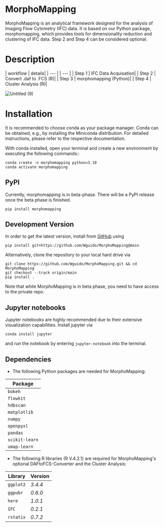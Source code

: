 # MorphoMapping
 
MorphoMapping is an analytical framework designed for the analysis of Imaging Flow Cytometry (IFC) data. It is based on our Python package, morphomapping, which provides tools for dimensionality reduction and clustering of IFC data. Step 2 and Step 4 can be considered optional.

# Description
| workflow | details| 
| --- | | --- |
| Step 1 | IFC Data Acquisation|
| Step 2 | Convert .daf to .FCS (R)|
| Step 3 | morphomapping (Python)|
| Step 4 | Cluster Analysis (R)|




![Untitled (9)](https://github.com/user-attachments/assets/9f303bc0-be28-49e6-8140-e78490b405d0)


# Installation

It is recommended to choose conda as your package manager. Conda can be obtained, e.g., by installing the Miniconda distribution. For detailed instructions, please refer to the respective documentation.

With conda installed, open your terminal and create a new environment by executing the following commands::

    conda create -n morphomapping python=3.10
    conda activate morphomapping

## PyPI

Currently, morphomapping is in beta-phase. There will be a PyPI release once the beta phase is finished.

    pip install morphomapping


## Development Version

In order to get the latest version, install from [GitHub](https://github.com/Wguido/MorphoMapping) using
    
    pip install git+https://github.com/Wguido/MorphoMapping@main

Alternatively, clone the repository to your local hard drive via

    git clone https://github.com/Wguido/MorphoMapping.git && cd MorphoMapping
    git checkout --track origin/main
    pip install .

Note that while MorphoMapping is in beta phase, you need to have access to the private repo.

## Jupyter notebooks

Jupyter notebooks are highly recommended due to their extensive visualization capabilities. Install jupyter via

    conda install jupyter

and run the notebook by entering `jupyter-notebook` into the terminal.


## Dependencies
* The following Python packages are needed for MorphoMapping:
  
| Package | 
| --- | 
| `bokeh` | 
| `flowkit` | 
| `hdbscan` | 
| `matplotlib` | 
| `numpy` | 
| `openpyxl` | 
| `pandas` | 
| `scikit-learn` | 
| `umap-learn` | 

* The following R libraries (R V.4.2.1)  are required for MorphoMapping's optional DAFtoFCS-Converter and the Cluster Analysis:
  
| Library | Version |
| --- | --- |
| `ggplot2` | *3.4.4*  |
| `ggpubr` | *0.6.0*  |
| `here` | *1.0.1*  |
| `IFC` | *0.2.1*  |
| `rstatix` | *0.7.2*  |
